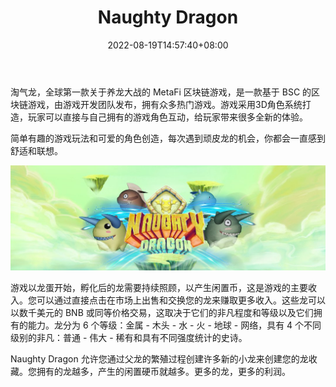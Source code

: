 ﻿---
title: "Naughty Dragon"
description: "淘气龙，全球第一款关于养龙大战的 MetaFi 区块链游戏，是一款基于 BSC 的区块链游戏，由游戏开发团队发布，拥有众多热门游戏。游戏采用3D角色系统打造，玩家可以直接与自己拥有的游戏角色互动，给玩家带来很多全新的体验。"
date: 2022-08-19T14:57:40+08:00
lastmod: 2022-08-19T14:57:40+08:00
draft: false
authors: ["Simon"]
featuredImage: "naughty-dragon.png"
tags: ["NFT Games","Naughty Dragon"]
categories: ["nfts"]
nfts: ["NFT Games"]
blockchain: "BSC"
website: "https://www.naughtydragon.io/"
twitter: "https://twitter.com/Naughty_DRG"
discord: ""
telegram: "https://t.me/Naughty_DRG"
github: ""
youtube: "https://www.youtube.com/channel/UCaZLtxtOR0jhweKYlNlt-5w"
twitch: ""
facebook: ""
instagram: ""
reddit: ""
medium: ""
steam: ""
gitbook: ""
googleplay: ""
appstore: ""
status: "Live"
weight: 
lightgallery: true
toc: true
pinned: false
recommend: false
recommend1: false
---
淘气龙，全球第一款关于养龙大战的 MetaFi 区块链游戏，是一款基于 BSC 的区块链游戏，由游戏开发团队发布，拥有众多热门游戏。游戏采用3D角色系统打造，玩家可以直接与自己拥有的游戏角色互动，给玩家带来很多全新的体验。

简单有趣的游戏玩法和可爱的角色创造，每次遇到顽皮龙的机会，你都会一直感到舒适和联想。

![配图](108369360.jpg)

游戏以龙蛋开始，孵化后的龙需要持续照顾，以产生闲置币，这是游戏的主要收入。您可以通过直接点击在市场上出售和交换您的龙来赚取更多收入。这些龙可以以数千美元的 BNB 或同等价格交易，这取决于它们的非凡程度和等级以及它们拥有的能力。龙分为 6 个等级：金属 - 木头 - 水 - 火 - 地球 - 网络，具有 4 个不同级别的非凡：普通 - 伟大 - 稀有和具有不同强度统计的史诗。

Naughty Dragon 允许您通过父龙的繁殖过程创建许多新的小龙来创建您的龙收藏。您拥有的龙越多，产生的闲置硬币就越多。更多的龙，更多的利润。